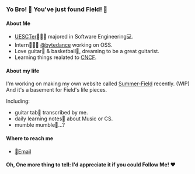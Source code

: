 ### Yo Bro! 👋 You've just found Field! 🎉 

#### About Me

- [UESCTer](https://github.com/uestcer)👨🏼‍🎓 majored in Software Engineering💻.
- Intern👷🏼‍♂️ [@bytedance](https://github.com/bytedance) working on OSS.
- Love guitar🎸 & basketball🏀, dreaming to be a great guitarist. 
- Learning things realated to [CNCF](https://www.cncf.io/).

#### About my life

I'm working on making my own website called [Summer-Field](summer-field.xyz) recently. (WIP)
And it's a basement for Field's life pieces.

Including:
- guitar tab🎼 transcribed by me.
- daily learning notes📒 about Music or CS.
- mumble mumble💩...?

#### Where to reach me

- [📮Email](mailto:xiayejx@foxmail.com)

#### Oh, One more thing to tell: I'd appreciate it if you could Follow Me! ❤️

